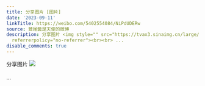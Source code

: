 ```yaml
---
title: 分享图片 [图片]
date: '2023-09-11'
linkTitle: https://weibo.com/5402554084/NiPdUDERw
source: 鷲尾醬是天使的微博
description: 分享图片 <img style="" src="https://tvax3.sinaimg.cn/large/005TCz76gy1hhsvdbk6xhj30u01g1wkq.jpg"
  referrerpolicy="no-referrer"><br><br> ...
disable_comments: true
---
```

分享图片 <img style="" src="https://tvax3.sinaimg.cn/large/005TCz76gy1hhsvdbk6xhj30u01g1wkq.jpg" referrerpolicy="no-referrer"><br><br> ...